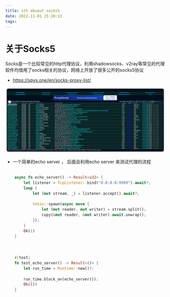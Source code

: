 ```yaml
---
title: sth abuout socks5
date: 2022-11-01 15:20:13
tags:
---
```



# 关于Socks5 

Socks是一个比较常见的http代理协议，利用shadowsocks、v2ray等常见的代理软件均借用了socks相关的协议，网络上开放了很多公开的socks5协议

- https://spys.one/en/socks-proxy-list/

![图 1](../../images/f19e5b4fdbb82409b1ce0feb3242c7e21a08c9c0c22b2db907bd0adfafd063d0.png)  

- 一个简单的echo server ， 后面会利用echo server 来测试代理的流程
```rust

    async fn echo_server() -> Result<u32> {
        let listener = TcpListener::bind("0.0.0.0:9999").await?;
        loop {
            let (mut stream, _) = listener.accept().await?;
            
            tokio::spawn(async move {
                let (mut reader, mut writer) = stream.split();
                copy(&mut reader, &mut writer).await.unwrap();
            });
        }
        Ok(1)
    }



    #[test]
    fn test_echo_server() -> Result<()> {
        let run_time = Runtime::new()?;
        
        run_time.block_on(echo_server());
        Ok(())
    }

```


